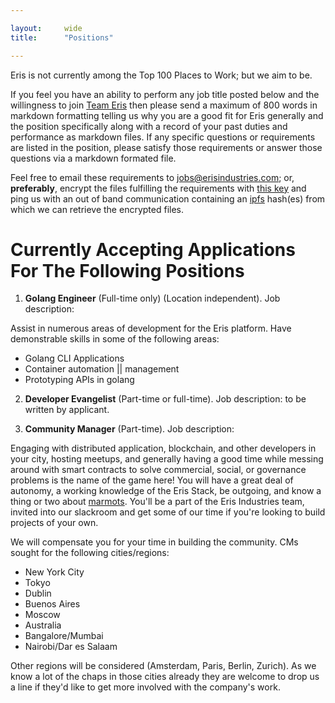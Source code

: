 ```yaml
---

layout:     wide
title:      "Positions"

---
```


Eris is not currently among the Top 100 Places to Work; but we aim to be.

If you feel you have an ability to perform any job title posted below and the willingness to join [Team Eris](https://erisindustries.com/about/team) then please send a maximum of 800 words in markdown formatting telling us why you are a good fit for Eris generally and the position specifically along with a record of your past duties and performance as markdown files. If any specific questions or requirements are listed in the position, please satisfy those requirements or answer those questions via a markdown formated file.

Feel free to email these requirements to [jobs@erisindustries.com](mailto:jobs@erisindustries.com); or, **preferably**, encrypt the files fulfilling the requirements with [this key](https://keybase.io/eris_jobs) and ping us with an out of band communication containing an [ipfs](http://ipfs.io) hash(es) from which we can retrieve the encrypted files.

# Currently Accepting Applications For The Following Positions

1. **Golang Engineer** (Full-time only) (Location independent). Job description:

Assist in numerous areas of development for the Eris platform. Have demonstrable skills in some of the following areas:

* Golang CLI Applications
* Container automation || management
* Prototyping APIs in golang

2. **Developer Evangelist** (Part-time or full-time). Job description: to be written by applicant.

3. **Community Manager** (Part-time). Job description:

Engaging with distributed application, blockchain, and other developers in your city, hosting meetups, and generally having a good time while messing around with smart contracts to solve commercial, social, or governance problems is the name of the game here! You will have a great deal of autonomy, a working knowledge of the Eris Stack, be outgoing, and know a thing or two about [marmots](https://marmots.org). You'll be a part of the Eris Industries team, invited into our slackroom and get some of our time if you're looking to build projects of your own.

We will compensate you for your time in building the community. CMs sought for the following cities/regions:

* New York City
* Tokyo
* Dublin
* Buenos Aires
* Moscow
* Australia
* Bangalore/Mumbai
* Nairobi/Dar es Salaam

Other regions will be considered (Amsterdam, Paris, Berlin, Zurich). As we know a lot of the chaps in those cities already they are welcome to drop us a line if they'd like to get more involved with the company's work.

